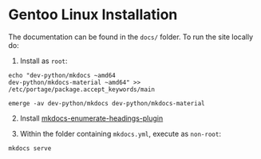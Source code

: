 # Gentoo Linux Installation

The documentation can be found in the `docs/` folder. To run the site locally do:

1. Install as `root`:

```
echo "dev-python/mkdocs ~amd64
dev-python/mkdocs-material ~amd64" >> /etc/portage/package.accept_keywords/main

emerge -av dev-python/mkdocs dev-python/mkdocs-material
```

2. Install [mkdocs-enumerate-headings-plugin](https://github.com/timvink/mkdocs-enumerate-headings-plugin)

3. Within the folder containing `mkdocs.yml`, execute as `non-root`:

```bash
mkdocs serve
```

